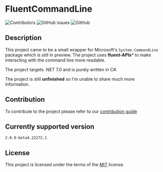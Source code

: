 # FluentCommandLine
![Contributors](https://img.shields.io/github/contributors/skydeszka/FluentCommandLine)
![GitHub issues](https://img.shields.io/github/issues/skydeszka/FluentCommandLine)
![GitHub](https://img.shields.io/github/license/skydeszka/FluentCommandLine)

## Description
This project came to be a small wrapper for Microsoft's `System.CommandLine` package which is still in preview. The project uses **fluent-APIs*** to make interacting with the command line more readable.

The project targets .NET 7.0 and is purely written in C#.

The project is still **unfinished** so I'm unable to share much more information.

## Contribution
To contribute to the project please refer to our [contribution guide](CONTRIBUTING.md)

## Currently supported version
`2.0.0-beta4.22272.1`

## License
This project is licensed under the terms of the <a href="https://github.com/skydeszka/FluentCommandLine/blob/main/LICENSE">MIT</a> license.
